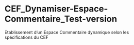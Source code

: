 # CEF_Dynamiser-Espace-Commentaire_Test-version
Etablissement d’un Espace Commentaire dynamique selon les spécifications du CEF
